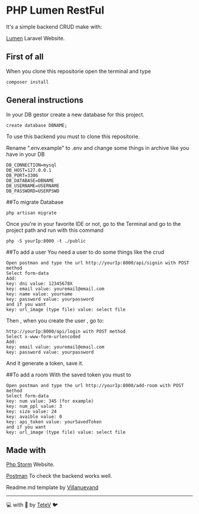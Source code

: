 # PHP Lumen RestFul
It's a simple backend CRUD make with:

[Lumen](https://lumen.laravel.com/) Laravel Website.


## First of all
When you clone this repositorie open the terminal and type
```
composer install
```

## General instructions
In your DB gestor create a new database for this project.
```
create database DBNAME;
```

To use this backend you must to clone this repositorie.

Rename ".env.example" to .env and change some things in archive like you have in your DB 
```
DB_CONNECTION=mysql
DB_HOST=127.0.0.1
DB_PORT=3306
DB_DATABASE=DBNAME
DB_USERNAME=USERNAME
DB_PASSWORD=USERPSWD
```
##To migrate Database
```
php artisan migrate
```

Once you're in your favorite IDE or not, go to the Terminal and go to the project path
and run with this command
```
php -S yourIp:8000 -t ./public
```

##To add a user
You need a user to do some things like the crud
```
Open postman and type the url http://yourIp:8000/api/signin with POST method
Select form-data
Add: 
key: dni value: 12345678X
key: email value: youremail@email.com
key: name value: yourname
key: password value: yourpassword
and if you want
key: url_image (type file) value: select file
```
Then , when you create the user , go to:
```
http://yourIp:8000/api/login with POST method
Select x-www-form-urlencoded
Add: 
key: email value: youremail@email.com
key: password value: yourpassword
```
And it generate a token, save it.

##To add a room
With the saved token you must to
```
Open postman and type the url http://yourIp:8000/add-room with POST method
Select form-data
key: num value: 345 (for example)
key: num_ppl value: 3
key: size value: 24
key: avaible value: 0
key: api_token value: yourSavedToken
and if you want
key: url_image (type file) value: select file
```




## Made with
[Php Storm](https://www.jetbrains.com/es-es/phpstorm/) Website.

[Postman](https://www.postman.com/) To check the backend works well.

Readme.md template by [Villanuevand](https://gist.github.com/Villanuevand/6386899f70346d4580c723232524d35a)

---
💻 with 💜 by [TeteV](https://github.com/TeteV) 🐦

